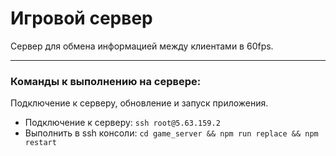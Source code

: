 # Игровой сервер
Сервер для обмена информацией между клиентами в 60fps.  

---

### Команды к выполнению на сервере:
Подключение к серверу, обновление и запуск приложения.
* Подключение к серверу: `ssh root@5.63.159.2`
* Выполнить в ssh консоли: `cd game_server && npm run replace && npm restart`
